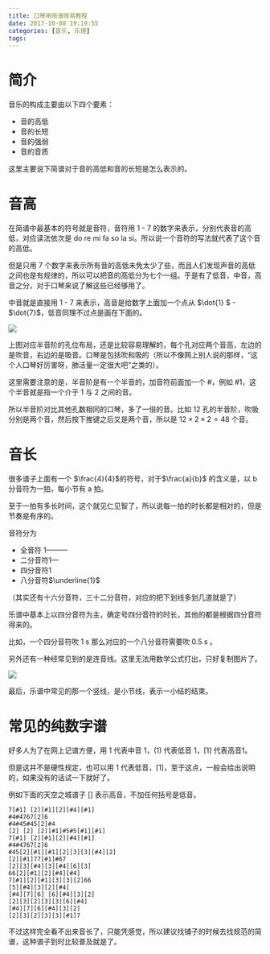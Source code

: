 ```yaml
---
title: 口琴用简谱简易教程
date: 2017-10-08 19:19:55
categories: [音乐, 乐理]
tags:
---
```



# 简介

音乐的构成主要由以下四个要素：

+ 音的高低
+ 音的长短
+ 音的强弱
+ 音的音质

这里主要说下简谱对于音的高低和音的长短是怎么表示的。



# 音高

在简谱中最基本的符号就是音符，音符用 1 - 7 的数字来表示，分别代表音的高低，对应读法依次是 do re mi fa so la si。所以说一个音符的写法就代表了这个音的高低。

但是只用 7 个数字来表示所有音的高低未免太少了些，而且人们发现声音的高低之间也是有规律的，所以可以把音的高低分为七个一组。于是有了低音，中音，高音之分，对于口琴来说了解这些已经够用了。

中音就是直接用 1 - 7 来表示，高音是给数字上面加一个点从 $\dot{1} $ - $\dot{7}$，低音同理不过点是画在下面的。

![](http://chuantu.biz/t6/85/1507462318x2890149721.png)



上图对应半音阶的孔位布局，还是比较容易理解的，每个孔对应两个音高，左边的是吹音，右边的是吸音。口琴是包括吹和吸的（所以不像网上别人说的那样，“这个人口琴好厉害呀，肺活量一定很大吧”之类的）。

这里需要注意的是，半音阶是有一个半音的，加音符前面加一个 #，例如 #1，这个半音就是指一个介于 1 与 2 之间的音。

所以半音阶对比其他孔数相同的口琴，多了一倍的音。比如 12 孔的半音阶，吹吸分别是两个音，然后按下推键之后又是两个音，所以是 $12 \times 2 \times 2 = 48$ 个音。



# 音长

很多谱子上面有一个 $\frac{4}{4}$的符号，对于$\frac{a}{b}$ 的含义是，以 b 分音符为一拍，每小节有 a 拍。

至于一拍有多长时间，这个就见仁见智了，所以说每一拍的时长都是相对的，但是节奏是有序的。

音符分为

+ 全音符 1———
+ 二分音符1—
+ 四分音符1
+ 八分音符$\underline{1}$

（其实还有十六分音符，三十二分音符，对应的把下划线多划几道就是了）

乐谱中基本上以四分音符为主，确定号四分音符的时长，其他的都是根据四分音符得来的。

比如，一个四分音符吹 1 s 那么对应的一个八分音符需要吹 0.5 s 。



另外还有一种经常见到的是连音线。这里无法用数学公式打出，只好复制图片了。



![](http://chuantu.biz/t6/85/1507471897x2890149721.png)

最后，乐谱中常见的那一个竖线，是小节线，表示一小结的结束。



# 常见的纯数字谱

好多人为了在网上记谱方便，用 1 代表中音 1，(1) 代表低音 1，[1] 代表高音1。

但是这并不是硬性规定，也可以用 1 代表低音，[1]，至于这点，一般会给出说明的，如果没有的话试一下就好了。



例如下面的天空之城谱子 [] 表示高音，不加任何括号是低音。

```
7[#1] [2][#1][2][#4][#1]
#4#4767[2]6
#4#45#45[2]#4
[2] [2] [2][#1]#5#5[#1][#1]
7[#1] [2][#1][2][#4][#1]
#4#4767[2]6
#45[2][#1][#1][2][3][3][#4][2]
[2][#1]77[#1]#67
[2][3][#4][3][#4][6][3]
66[2][#1][2][#4][#4]
7[#1][2][#1][3][3][2]66
[5][#4][3][2][#4]
[#4][7][6] [6][#4][3][2]
[2][3][2][3][3][6][#4]
[#4][7][6][#4][3][2]
[2][3][2][3][3][#1]7
```

不过这样完全看不出来音长了，只能凭感觉，所以建议找铺子的时候去找规范的简谱，这种谱子到时比较普及就是了。